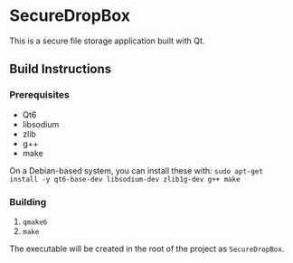# SecureDropBox

This is a secure file storage application built with Qt.

## Build Instructions

### Prerequisites
- Qt6
- libsodium
- zlib
- g++
- make

On a Debian-based system, you can install these with:
`sudo apt-get install -y qt6-base-dev libsodium-dev zlib1g-dev g++ make`

### Building
1.  `qmake6`
2.  `make`

The executable will be created in the root of the project as `SecureDropBox`.
